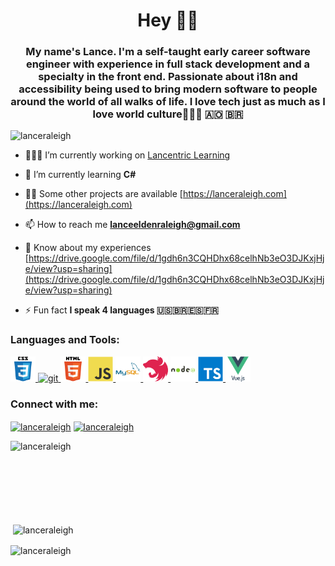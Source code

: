 <h1 align="center">Hey 👋🏽</h1>
<div display="inline">
<h3 align="center">My name's Lance. I'm a self-taught early career software engineer with experience in full stack development and a specialty in the front end. Passionate about i18n and accessibility being used to bring modern software to people around the world of all walks of life. I love tech just as much as I love world culture👨🏽‍💻 🇦🇴 🇧🇷</h3>
<p align="left"> <img src="https://komarev.com/ghpvc/?username=lanceraleigh&label=Profile%20views&color=0e75b6&style=flat" alt="lanceraleigh" /> </p>
</div>

- 👨🏽‍💻 I’m currently working on [Lancentric Learning](https://lanceraleigh.com/lancentric)

- 🌱 I’m currently learning **C#**

- 👨‍💻 Some other projects are available [https://lanceraleigh.com](https://lanceraleigh.com)

- 📫 How to reach me **lanceeldenraleigh@gmail.com**

- 📄 Know about my experiences [https://drive.google.com/file/d/1gdh6n3CQHDhx68celhNb3eO3DJKxjHje/view?usp=sharing](https://drive.google.com/file/d/1gdh6n3CQHDhx68celhNb3eO3DJKxjHje/view?usp=sharing)

- ⚡ Fun fact **I speak 4 languages 🇺🇸🇧🇷🇪🇸🇫🇷**

<h3 align="left">Languages and Tools:</h3>
<p align="left"> <a href="https://www.w3schools.com/css/" target="_blank" rel="noreferrer"> <img src="https://raw.githubusercontent.com/devicons/devicon/master/icons/css3/css3-original-wordmark.svg" alt="css3" width="40" height="40"/> </a> <a href="https://git-scm.com/" target="_blank" rel="noreferrer"> <img src="https://www.vectorlogo.zone/logos/git-scm/git-scm-icon.svg" alt="git" width="40" height="40"/> </a> <a href="https://www.w3.org/html/" target="_blank" rel="noreferrer"> <img src="https://raw.githubusercontent.com/devicons/devicon/master/icons/html5/html5-original-wordmark.svg" alt="html5" width="40" height="40"/> </a> <a href="https://developer.mozilla.org/en-US/docs/Web/JavaScript" target="_blank" rel="noreferrer"> <img src="https://raw.githubusercontent.com/devicons/devicon/master/icons/javascript/javascript-original.svg" alt="javascript" width="40" height="40"/> </a> <a href="https://www.mysql.com/" target="_blank" rel="noreferrer"> <img src="https://raw.githubusercontent.com/devicons/devicon/master/icons/mysql/mysql-original-wordmark.svg" alt="mysql" width="40" height="40"/> </a> <a href="https://nestjs.com/" target="_blank" rel="noreferrer"> <img src="https://raw.githubusercontent.com/devicons/devicon/master/icons/nestjs/nestjs-plain.svg" alt="nestjs" width="40" height="40"/> </a> <a href="https://nodejs.org" target="_blank" rel="noreferrer"> <img src="https://raw.githubusercontent.com/devicons/devicon/master/icons/nodejs/nodejs-original-wordmark.svg" alt="nodejs" width="40" height="40"/> </a> <a href="https://www.typescriptlang.org/" target="_blank" rel="noreferrer"> <img src="https://raw.githubusercontent.com/devicons/devicon/master/icons/typescript/typescript-original.svg" alt="typescript" width="40" height="40"/> </a> <a href="https://vuejs.org/" target="_blank" rel="noreferrer"> <img src="https://raw.githubusercontent.com/devicons/devicon/master/icons/vuejs/vuejs-original-wordmark.svg" alt="vuejs" width="40" height="40"/> </a> </p>

<h3 align="left">Connect with me:</h3>
<p align="left">
<a href="https://codepen.io/lanceraleigh" target="blank"><img align="center" src="https://raw.githubusercontent.com/rahuldkjain/github-profile-readme-generator/master/src/images/icons/Social/codepen.svg" alt="lanceraleigh" height="30" width="40" /></a>
<a href="https://linkedin.com/in/lanceraleigh" target="blank"><img align="center" src="https://raw.githubusercontent.com/rahuldkjain/github-profile-readme-generator/master/src/images/icons/Social/linked-in-alt.svg" alt="lanceraleigh" height="30" width="40" /></a>
</p>
<p><img align="left" style="display: block" src="https://github-readme-stats.vercel.app/api/top-langs?username=lanceraleigh&show_icons=true&locale=en&layout=compact" alt="lanceraleigh" /></p>
<br><br><br><br><br><br><br>

<p>&nbsp;<img align="center" src="https://github-readme-stats.vercel.app/api?username=lanceraleigh&show_icons=true&locale=en" alt="lanceraleigh" /></p>

<p><img align="center" src="https://github-readme-streak-stats.herokuapp.com/?user=lanceraleigh&" alt="lanceraleigh" /></p>
